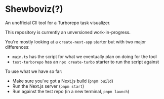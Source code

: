 # Shewboviz(?)

An unofficial ClI tool for a Turborepo task visualizer.

This repository is currently an unversioned work-in-progress.

You're mostly looking at a `create-next-app` starter but with two major differences:

- `main.ts` has the script for what we eventually plan on doing for the tool
- `test-turborepo` has an `npx create-turbo` starter to run the script against

To use what we have so far:

- Make sure you've got a Next.js build (`pnpm build`)
- Run the Next.js server (`pnpm start`)
- Run against the test repo (in a new terminal, `pnpm launch`)

